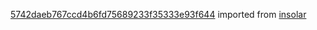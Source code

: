 [5742daeb767ccd4b6fd75689233f35333e93f644](https://github.com/insolar/insolar/commit/5742daeb767ccd4b6fd75689233f35333e93f644) imported from [insolar](https://github.com/insolar/insolar)
